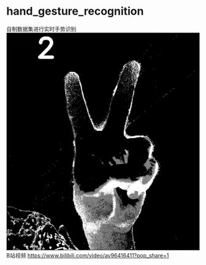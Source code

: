 # hand_gesture_recognition
自制数据集进行实时手势识别<br>
![图片展示](2.png)
B站视频 https://www.bilibili.com/video/av96416411?pop_share=1

